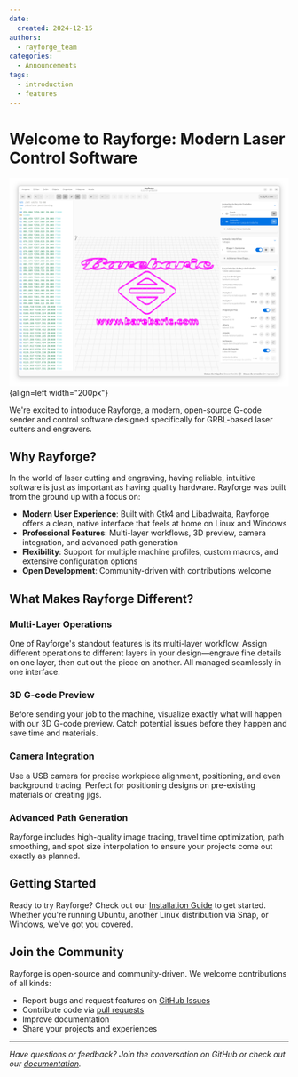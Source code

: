 ```yaml
---
date:
  created: 2024-12-15
authors:
  - rayforge_team
categories:
  - Announcements  
tags:
  - introduction
  - features
---
```


# Welcome to Rayforge: Modern Laser Control Software

![Image title](../../images/ss-main.png){align=left width="200px"}

We're excited to introduce Rayforge, a modern, open-source G-code sender and control software designed specifically for GRBL-based laser cutters and engravers.

<!-- more -->

## Why Rayforge?

In the world of laser cutting and engraving, having reliable, intuitive software is just as important as having quality hardware. Rayforge was built from the ground up with a focus on:

- **Modern User Experience**: Built with Gtk4 and Libadwaita, Rayforge offers a clean, native interface that feels at home on Linux and Windows
- **Professional Features**: Multi-layer workflows, 3D preview, camera integration, and advanced path generation
- **Flexibility**: Support for multiple machine profiles, custom macros, and extensive configuration options
- **Open Development**: Community-driven with contributions welcome

## What Makes Rayforge Different?

### Multi-Layer Operations

One of Rayforge's standout features is its multi-layer workflow. Assign different operations to different layers in your design—engrave fine details on one layer, then cut out the piece on another. All managed seamlessly in one interface.

### 3D G-code Preview

Before sending your job to the machine, visualize exactly what will happen with our 3D G-code preview. Catch potential issues before they happen and save time and materials.

### Camera Integration

Use a USB camera for precise workpiece alignment, positioning, and even background tracing. Perfect for positioning designs on pre-existing materials or creating jigs.

### Advanced Path Generation

Rayforge includes high-quality image tracing, travel time optimization, path smoothing, and spot size interpolation to ensure your projects come out exactly as planned.

## Getting Started

Ready to try Rayforge? Check out our [Installation Guide](../../getting-started/installation.md) to get started. Whether you're running Ubuntu, another Linux distribution via Snap, or Windows, we've got you covered.

## Join the Community

Rayforge is open-source and community-driven. We welcome contributions of all kinds:

- Report bugs and request features on [GitHub Issues](https://github.com/barebaric/rayforge/issues)
- Contribute code via [pull requests](https://github.com/barebaric/rayforge/pulls)
- Improve documentation
- Share your projects and experiences

---

*Have questions or feedback? Join the conversation on GitHub or check out our [documentation](../../index.md).*
